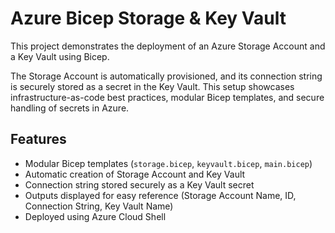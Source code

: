 # Azure Bicep Storage & Key Vault

This project demonstrates the deployment of an Azure Storage Account and a Key Vault using Bicep. 

The Storage Account is automatically provisioned, and its connection string is securely stored as a secret in the Key Vault. This setup showcases infrastructure-as-code best practices, modular Bicep templates, and secure handling of secrets in Azure.

## Features

- Modular Bicep templates (`storage.bicep`, `keyvault.bicep`, `main.bicep`)
- Automatic creation of Storage Account and Key Vault
- Connection string stored securely as a Key Vault secret
- Outputs displayed for easy reference (Storage Account Name, ID, Connection String, Key Vault Name)
- Deployed using Azure Cloud Shell
